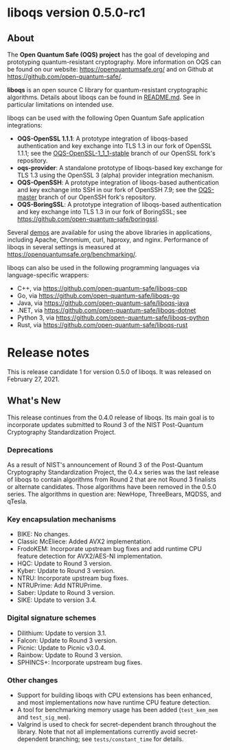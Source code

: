 liboqs version 0.5.0-rc1
========================

About
-----

The **Open Quantum Safe (OQS) project** has the goal of developing and prototyping quantum-resistant cryptography.  More information on OQS can be found on our website: https://openquantumsafe.org/ and on Github at https://github.com/open-quantum-safe/.  

**liboqs** is an open source C library for quantum-resistant cryptographic algorithms.  Details about liboqs can be found in [README.md](https://github.com/open-quantum-safe/liboqs/blob/main/README.md).  See in particular limitations on intended use.

liboqs can be used with the following Open Quantum Safe application integrations:

- **OQS-OpenSSL 1.1.1**: A prototype integration of liboqs-based authentication and key exchange into TLS 1.3 in our fork of OpenSSL 1.1.1; see the [OQS-OpenSSL-1\_1\_1-stable](https://github.com/open-quantum-safe/openssl/tree/OQS-OpenSSL_1_1_1-stable) branch of our OpenSSL fork's repository.
- **oqs-provider**: A standalone prototype of liboqs-based key exchange for TLS 1.3 using the OpenSSL 3 (alpha) provider integration mechanism.
- **OQS-OpenSSH**: A prototype integration of liboqs-based authentication and key exchange into SSH in our fork of OpenSSH 7.9; see the [OQS-master](https://github.com/open-quantum-safe/openssh-portable/tree/OQS-master) branch of our OpenSSH fork's repository.
- **OQS-BoringSSL**: A prototype integration of liboqs-based authentication and key exchange into TLS 1.3 in our fork of BoringSSL; see https://github.com/open-quantum-safe/boringssl.

Several [demos](https://github.com/open-quantum-safe/oqs-demos) are available for using the above libraries in applications, including Apache, Chromium, curl, haproxy, and nginx.  Performance of liboqs in several settings is measured at https://openquantumsafe.org/benchmarking/.

liboqs can also be used in the following programming languages via language-specific wrappers:

- C++, via https://github.com/open-quantum-safe/liboqs-cpp
- Go, via https://github.com/open-quantum-safe/liboqs-go
- Java, via https://github.com/open-quantum-safe/liboqs-java
- .NET, via https://github.com/open-quantum-safe/liboqs-dotnet
- Python 3, via https://github.com/open-quantum-safe/liboqs-python
- Rust, via https://github.com/open-quantum-safe/liboqs-rust

Release notes
=============

This is release candidate 1 for version 0.5.0 of liboqs.  It was released on February 27, 2021.

What's New
----------

This release continues from the 0.4.0 release of liboqs.  Its main goal is to incorporate updates submitted to Round 3 of the NIST Post-Quantum Cryptography Standardization Project.

### Deprecations

As a result of NIST's announcement of Round 3 of the Post-Quantum Cryptography Standardization Project, the 0.4.x series was the last release of liboqs to contain algorithms from Round 2 that are not Round 3 finalists or alternate candidates.  Those algorithms have been removed in the 0.5.0 series.  The algorithms in question are: NewHope, ThreeBears, MQDSS, and qTesla.

### Key encapsulation mechanisms

- BIKE: No changes.
- Classic McEliece: Added AVX2 implementation.
- FrodoKEM: Incorporate upstream bug fixes and add runtime CPU feature detection for AVX2/AES-NI implementation.
- HQC: Update to Round 3 version.
- Kyber: Update to Round 3 version.
- NTRU: Incorporate upstream bug fixes.
- NTRUPrime: Add NTRUPrime.
- Saber: Update to Round 3 version.
- SIKE: Update to version 3.4.

### Digital signature schemes

- Dilithium: Update to version 3.1.
- Falcon: Update to Round 3 version.
- Picnic: Update to Picnic v3.0.4.
- Rainbow: Update to Round 3 version.
- SPHINCS+: Incorporate upstream bug fixes.

### Other changes

- Support for building liboqs with CPU extensions has been enhanced, and most implementations now have runtime CPU feature detection.
- A tool for benchmarking memory usage has been added (`test_kem_mem` and `test_sig_mem`).
- Valgrind is used to check for secret-dependent branch throughout the library. Note that not all implementations currently avoid secret-dependent branching; see `tests/constant_time` for details.
